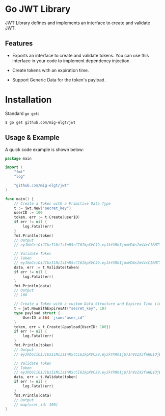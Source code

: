 # Go JWT Library

JWT Library defines and implements an interface to create and validate JWT.

## Features

* Exports an interface to create and validate tokens. You can use this interface in your code to implement dependency injection.

* Create tokens with an expiration time.

* Support Generic Data for the token's payload.

# Installation

Standard `go get`:

```
$ go get github.com/mig-elgt/jwt

```

## Usage & Example

A quick code example is shown below:

```go
package main

import (
	"fmt"
	"log"

	"github.com/mig-elgt/jwt"
)

func main() {
	// Create a Token with a Primitive Data Type
	t := jwt.New("secret_key")
	userID := 100
	token, err := t.Create(userID)
	if err != nil {
		log.Fatal(err)
	}
	fmt.Println(token)
	// Output
	// eyJhbGciOiJIUzI1NiIsInR5cCI6IkpXVCJ9.eyJkYXRhIjoxMDAsImV4cCI6MTY3NTg3NTcyNH0.CJVX6LQjTxQgiW7aUuNYcot6Re9Ba9DgW7XTm5G91lo

	// Validate Token
	// Token
	// eyJhbGciOiJIUzI1NiIsInR5cCI6IkpXVCJ9.eyJkYXRhIjoxMDAsImV4cCI6MTY3NTg3NTcyNH0.CJVX6LQjTxQgiW7aUuNYcot6Re9Ba9DgW7XTm5G91lo
	data, err := t.Validate(token)
	if err != nil {
		log.Fatal(err)
	}
	fmt.Println(data)
	// Output
	// 100

	// Create a Token with a custom Data Structure and Expires Time (in hours)
	t = jwt.NewWithExpiresAt("secret_key", 10)
	type payload struct {
		UserID int64 `json:"user_id"`
	}
	token, err = t.Create(&payload{UserID: 100})
	if err != nil {
		log.Fatal(err)
	}
	fmt.Println(token)
	// Output
	// eyJhbGciOiJIUzI1NiIsInR5cCI6IkpXVCJ9.eyJkYXRhIjp7InVzZXJfaWQiOjEwMH0sImV4cCI6MTY3MzQ5NDAzNX0.BBDIZvq4xYLEkMl1G8pX_w7XgyF_RTD0OR1UB1eirVI

	// Validate Token
	// Token
	// eyJhbGciOiJIUzI1NiIsInR5cCI6IkpXVCJ9.eyJkYXRhIjp7InVzZXJfaWQiOjEwMH0sImV4cCI6MTY3MzQ5NDAzNX0.BBDIZvq4xYLEkMl1G8pX_w7XgyF_RTD0OR1UB1eirVI
	data, err = t.Validate(token)
	if err != nil {
		log.Fatal(err)
	}
	fmt.Println(data)
	// Output
	// map[user_id: 100]
}
```

